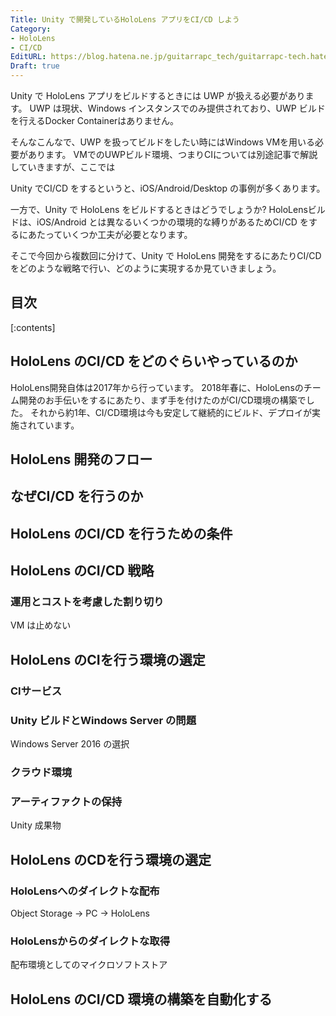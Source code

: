 ```yaml
---
Title: Unity で開発しているHoloLens アプリをCI/CD しよう
Category:
- HoloLens
- CI/CD
EditURL: https://blog.hatena.ne.jp/guitarrapc_tech/guitarrapc-tech.hatenablog.com/atom/entry/17680117126993600077
Draft: true
---
```


Unity で HoloLens アプリをビルドするときには UWP が扱える必要があります。
UWP は現状、Windows インスタンスでのみ提供されており、UWP ビルドを行えるDocker Containerはありません。

そんなこんなで、UWP を扱ってビルドをしたい時にはWindows VMを用いる必要があります。
VMでのUWPビルド環境、つまりCIについては別途記事で解説していきますが、ここでは

Unity でCI/CD をするというと、iOS/Android/Desktop の事例が多くあります。

一方で、Unity で HoloLens をビルドするときはどうでしょうか?
HoloLensビルドは、iOS/Android とは異なるいくつかの環境的な縛りがあるためCI/CD をするにあたっていくつか工夫が必要となります。

そこで今回から複数回に分けて、Unity で HoloLens 開発をするにあたりCI/CDをどのような戦略で行い、どのように実現するか見ていきましょう。

<!-- more -->

## 目次

[:contents]

## HoloLens のCI/CD をどのぐらいやっているのか

HoloLens開発自体は2017年から行っています。
2018年春に、HoloLensのチーム開発のお手伝いをするにあたり、まず手を付けたのがCI/CD環境の構築でした。
それから約1年、CI/CD環境は今も安定して継続的にビルド、デプロイが実施されています。

## HoloLens 開発のフロー

## なぜCI/CD を行うのか



## HoloLens のCI/CD を行うための条件

## HoloLens のCI/CD 戦略

### 運用とコストを考慮した割り切り

VM は止めない

## HoloLens のCIを行う環境の選定

### CIサービス

### Unity ビルドとWindows Server の問題

Windows Server 2016 の選択

### クラウド環境

### アーティファクトの保持

Unity 成果物

## HoloLens のCDを行う環境の選定

### HoloLensへのダイレクトな配布

Object Storage -> PC -> HoloLens

### HoloLensからのダイレクトな取得

配布環境としてのマイクロソフトストア

## HoloLens のCI/CD 環境の構築を自動化する




